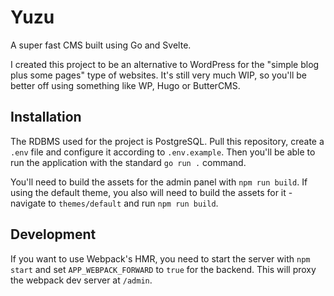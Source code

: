 # Yuzu

A super fast CMS built using Go and Svelte.

I created this project to be an alternative to WordPress for the "simple blog plus some pages" type of websites. It's still very much WIP, so you'll be better off using something like WP, Hugo or ButterCMS.

## Installation

The RDBMS used for the project is PostgreSQL. Pull this repository, create a `.env` file and configure it according to `.env.example`. Then you'll be able to run the application with the standard `go run .` command.

You'll need to build the assets for the admin panel with `npm run build`. If using the default theme, you also will need to build the assets for it - navigate to `themes/default` and run `npm run build`.

## Development

If you want to use Webpack's HMR, you need to start the server with `npm start` and set `APP_WEBPACK_FORWARD` to `true` for the backend. This will proxy the webpack dev server at `/admin`.
